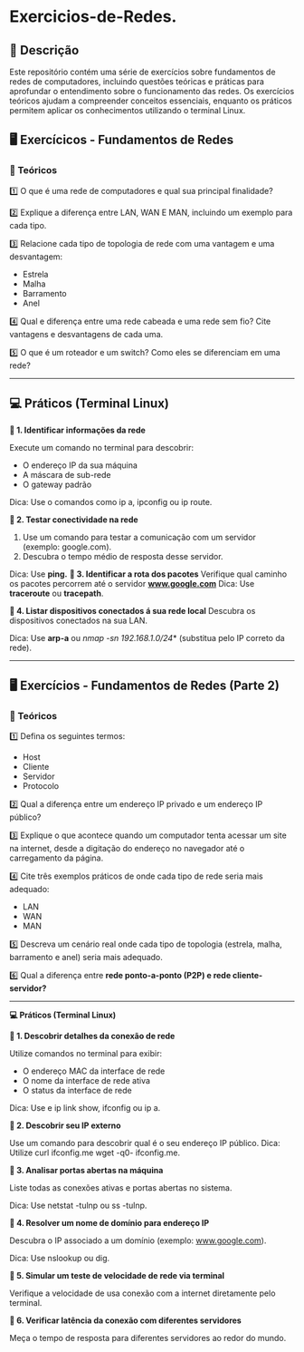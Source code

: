 











# Exercicios-de-Redes.

## 📌 Descrição
Este repositório contém uma série de exercícios sobre fundamentos de redes de computadores, incluindo questões teóricas e práticas para aprofundar o entendimento sobre o funcionamento das redes. Os exercícios teóricos ajudam a compreender conceitos essenciais, enquanto os práticos permitem aplicar os conhecimentos utilizando o terminal Linux.


## 🖥️ Exercícicos - Fundamentos de Redes
### 🔎 Teóricos
1️⃣ O que é uma rede de computadores e qual sua principal finalidade?

2️⃣ Explique a diferença entre LAN, WAN E MAN, incluindo um exemplo para cada tipo.

3️⃣ Relacione cada tipo de topologia de rede com uma vantagem e uma desvantagem:
- Estrela
- Malha
- Barramento
- Anel

4️⃣ Qual e diferença entre uma rede cabeada e uma rede sem fio? Cite vantagens e desvantagens de cada uma.

5️⃣ O que é um roteador e um switch? Como eles se diferenciam em uma rede?

--------------------------------------------------------------------------------------------------------------------


## 💻 Práticos (Terminal Linux)
**🔹 1. Identificar informações da rede**

Execute um comando no terminal para descobrir:
- O endereço IP da sua máquina
- A máscara de sub-rede
- O gateway padrão

Dica: Use o comandos como ip a, ipconfig ou ip route.

**🔹 2. Testar conectividade na rede**
1. Use um comando para testar a comunicação com um servidor (exemplo: google.com).
2. Descubra o tempo médio de resposta desse servidor.

Dica: Use **ping.**
**🔹 3. Identificar a rota dos pacotes**
Verifique qual caminho os pacotes percorrem até o servidor **www.google.com**
Dica: Use **traceroute** ou **tracepath**.

**🔹 4. Listar dispositivos conectados á sua rede local**
Descubra os dispositivos conectados na sua LAN.

Dica: Use **arp-a** ou *nmap -sn 192.168.1.0/24** (substitua pelo IP correto da rede).

---------------------------------------------------------------------------------------


## 🖥️ Exercícios - Fundamentos de Redes (Parte 2)
### 🔎 Teóricos
1️⃣ Defina os seguintes termos:
- Host
- Cliente
- Servidor
- Protocolo

2️⃣ Qual a diferença entre um endereço IP privado e um endereço IP público?

3️⃣ Explique o que acontece quando um computador tenta acessar um site na internet, desde a digitação do endereço no navegador até o carregamento da página.

4️⃣ Cite três exemplos práticos de onde cada tipo de rede seria mais adequado:
- LAN
- WAN
- MAN

5️⃣ Descreva um cenário real onde cada tipo de topologia (estrela, malha, barramento e anel) seria mais adequado.

6️⃣ Qual a diferença entre **rede ponto-a-ponto (P2P) e rede cliente-servidor?**

-----------------------------------------------------------------------------------------------

**💻 Práticos (Terminal Linux)**

**🔹 1. Descobrir detalhes da conexão de rede**

Utilize comandos no terminal para exibir:
- O endereço MAC da interface de rede
- O nome da interface de rede ativa
- O status da interface de rede

Dica: Use e ip link show, ifconfig ou ip a.

**🔹 2. Descobrir seu IP externo**

Use um comando para descobrir qual é o seu endereço IP público.
Dica: Utilize curl ifconfig.me wget -q0- ifconfig.me.

**🔹 3. Analisar portas abertas na máquina**

Liste todas as conexões ativas e portas abertas no sistema.

Dica: Use netstat -tulnp ou ss -tulnp.

**🔹 4. Resolver um nome de domínio para endereço IP**

Descubra o IP associado a um domínio (exemplo: www.google.com).

Dica: Use nslookup ou dig.

**🔹 5. Simular um teste de velocidade de rede via terminal**

Verifique a velocidade de usa conexão com a internet diretamente pelo terminal.

**🔹 6. Verificar latência da conexão com diferentes servidores**

Meça o tempo de resposta para diferentes servidores ao redor  do mundo.





